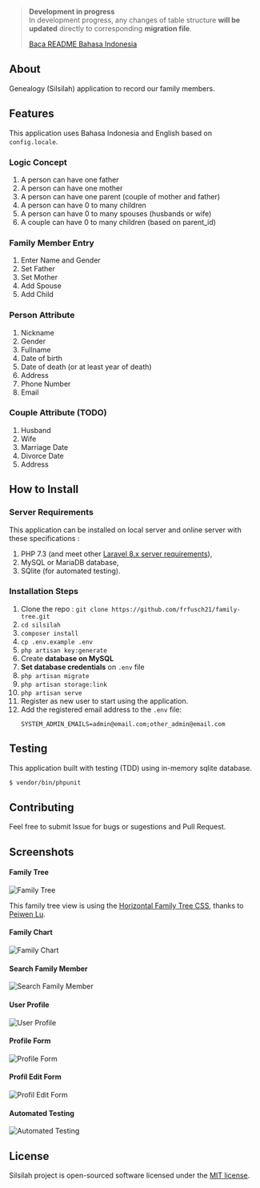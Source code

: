
> **Development in progress**  
> In development progress, any changes of table structure **will be updated** directly to corresponding **migration file**.
>
> [Baca README Bahasa Indonesia](readme.id.md)

## About
Genealogy (Silsilah) application to record our family members.

## Features
This application uses Bahasa Indonesia and English based on `config.locale`.

### Logic Concept
1. A person can have one father
2. A person can have one mother
3. A person can have one parent (couple of mother and father)
4. A person can have 0 to many children
5. A person can have 0 to many spouses (husbands or wife)
6. A couple can have 0 to many children (based on parent_id)

### Family Member Entry
1. Enter Name and Gender
2. Set Father
3. Set Mother
4. Add Spouse
5. Add Child

### Person Attribute
1. Nickname
2. Gender
3. Fullname
4. Date of birth
5. Date of death (or at least year of death)
6. Address
7. Phone Number
8. Email

### Couple Attribute (TODO)
1. Husband
2. Wife
3. Marriage Date
4. Divorce Date
5. Address

## How to Install

### Server Requirements

This application can be installed on local server and online server with these specifications :

1. PHP 7.3 (and meet other [Laravel 8.x server requirements](https://laravel.com/docs/8.x/deployment#server-requirements)),
2. MySQL or MariaDB database,
3. SQlite (for automated testing).

### Installation Steps

1. Clone the repo : `git clone https://github.com/frfusch21/family-tree.git`
2. `cd silsilah`
3. `composer install`
4. `cp .env.example .env`
5. `php artisan key:generate`
6. Create **database on MySQL**
7. **Set database credentials** on `.env` file
8. `php artisan migrate`
9. `php artisan storage:link`
10. `php artisan serve`
11. Register as new user to start using the application.
12. Add the registered email address to the `.env` file:
    ```
    SYSTEM_ADMIN_EMAILS=admin@email.com;other_admin@email.com
    ```

## Testing
This application built with testing (TDD) using in-memory sqlite database.
```bash
$ vendor/bin/phpunit
```

## Contributing
Feel free to submit Issue for bugs or sugestions and Pull Request.

## Screenshots

#### Family Tree
![Family Tree](public/images/02-pohon-keluarga.jpg "Family Tree")

This family tree view is using the [Horizontal Family Tree CSS](https://codepen.io/P233/pen/Kzbsi), thanks to [Peiwen Lu](https://codepen.io/P233/pen/Kzbsi).

#### Family Chart
![Family Chart](public/images/03-bagan-keluarga.jpg "Family Chart")

#### Search Family Member
![Search Family Member](public/images/01-cari-keluarga.jpg "Search Family Member")

#### User Profile
![User Profile](public/images/04-profil.jpg "User Profile")

#### Profile Form
![Profile Form](public/images/05-form-profil.jpg "Profile Form")

#### Profil Edit Form
![Profil Edit Form](public/images/06-edit-profil.jpg "Profil Edit Form")

#### Automated Testing
![Automated Testing](public/images/07-automated-testing.jpg "Automated Testing")

## License

Silsilah project is open-sourced software licensed under the [MIT license](LICENSE).

